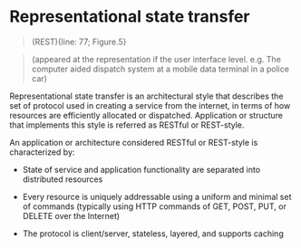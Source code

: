 # Representational state transfer
>(REST){line: 77; Figure.5} 

>(appeared at the representation if the user interface level. e.g. The computer aided dispatch system at a mobile data terminal in a police car) 

Representational state transfer is an architectural style that describes the set of protocol used in creating a service from the internet, in terms of how resources are efficiently allocated or dispatched. Application or structure that implements this style is referred as RESTful or REST-style.  

An application or architecture considered RESTful or REST-style is characterized by: 

* State of service and application functionality are separated into distributed resources 

* Every resource is uniquely addressable using a uniform and minimal set of commands (typically using HTTP commands of GET, POST, PUT, or DELETE over the Internet) 

* The protocol is client/server, stateless, layered, and supports caching 